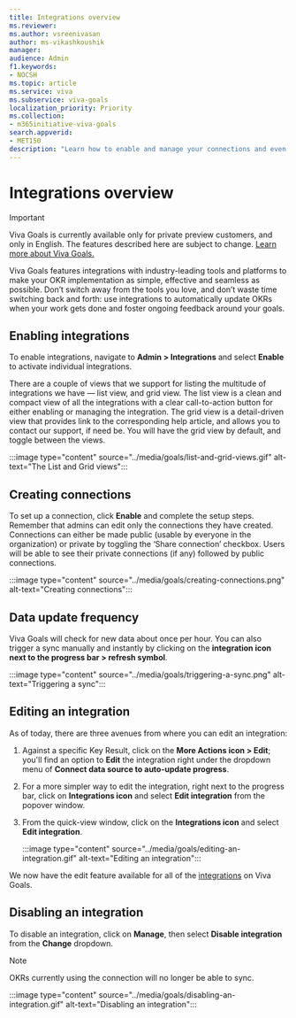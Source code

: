 ```yaml
---
title: Integrations overview
ms.reviewer: 
ms.author: vsreenivasan
author: ms-vikashkoushik
manager: 
audience: Admin
f1.keywords:
- NOCSH
ms.topic: article
ms.service: viva
ms.subservice: viva-goals
localization_priority: Priority
ms.collection:  
- m365initiative-viva-goals  
search.appverid:
- MET150
description: "Learn how to enable and manage your connections and even request an integration"
---
```


# Integrations overview

> [!IMPORTANT] 
> Viva Goals is currently available only for private preview customers, and only in English. The features described here are subject to change. [Learn more about Viva Goals.](https://go.microsoft.com/fwlink/?linkid=2189933)

Viva Goals features integrations with industry-leading tools and platforms to make your OKR implementation as simple, effective and seamless as possible. Don’t switch away from the tools you love, and don’t waste time switching back and forth: use integrations to automatically update OKRs when your work gets done and foster ongoing feedback around your goals.

## Enabling integrations

To enable integrations, navigate to **Admin > Integrations** and select **Enable** to activate individual integrations.

There are a couple of views that we support for listing the multitude of integrations we have — list view, and grid view. The list view is a clean and compact view of all the integrations with a clear call-to-action button for either enabling or managing the integration. The grid view is a detail-driven view that provides link to the corresponding help article, and allows you to contact our support, if need be. You will have the grid view by default, and toggle between the views.

:::image type="content" source="../media/goals/list-and-grid-views.gif" alt-text="The List and Grid views":::

## Creating connections

To set up a connection, click **Enable** and complete the setup steps. Remember that admins can edit only the connections they have created. Connections can either be made public (usable by everyone in the organization) or private by toggling the ‘Share connection’ checkbox. Users will be able to see their private connections (if any) followed by public connections.

:::image type="content" source="../media/goals/creating-connections.png" alt-text="Creating connections":::

## Data update frequency

Viva Goals will check for new data about once per hour. You can also trigger a sync manually and instantly by clicking on the **integration icon next to the progress bar > refresh symbol**.

:::image type="content" source="../media/goals/triggering-a-sync.png" alt-text="Triggering a sync":::

## Editing an integration

As of today, there are three avenues from where you can edit an integration:

1. Against a specific Key Result, click on the **More Actions icon > Edit**; you'll find an option to **Edit** the integration right under the dropdown menu of **Connect data source to auto-update progress**. 
1. For a more simpler way to edit the integration, right next to the progress bar, click on **Integrations icon** and select **Edit integration** from the popover window. 
1. From the quick-view window, click on the **Integrations icon**  and select **Edit integration**.

   :::image type="content" source="../media/goals/editing-an-integration.gif" alt-text="Editing an integration":::

We now have the edit feature available for all of the [integrations](https://ally.io/integrations/) on Viva Goals.

## Disabling an integration

To disable an integration, click on **Manage**, then select **Disable integration** from the **Change** dropdown. 

> [!NOTE]
> OKRs currently using the connection will no longer be able to sync.

:::image type="content" source="../media/goals/disabling-an-integration.gif" alt-text="Disabling an integration":::

